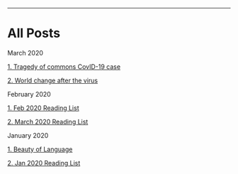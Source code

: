 _____________________________________________________________________

# All Posts

March 2020

[1. Tragedy of commons CovID-19 case](https://qprop.github.io/Galaxy-of-Thoughts/blog/2020/tragedy_of_commons "1. Tragedy of commons CovID-19 case")

[2. World change after the virus](https://qprop.github.io/Galaxy-of-Thoughts/blog/2020/world_change "2. World change after the virus")

February 2020

[1. Feb 2020 Reading List](https://qprop.github.io/Galaxy-of-Thoughts/blog/2020/feb20_reading_list "1. Feb 2020 Reading List")

[2. March 2020 Reading List](https://qprop.github.io/Galaxy-of-Thoughts/blog/2020/march20_reading_list "2. March 2020 Reading List")

January 2020

[1. Beauty of Language](https://qprop.github.io/Galaxy-of-Thoughts/blog/2020/beauty_language "1. Beauty of Language")

[2. Jan 2020 Reading List](https://qprop.github.io/Galaxy-of-Thoughts/blog/2020/Reading_List "2. Jan 2020 Reading List")